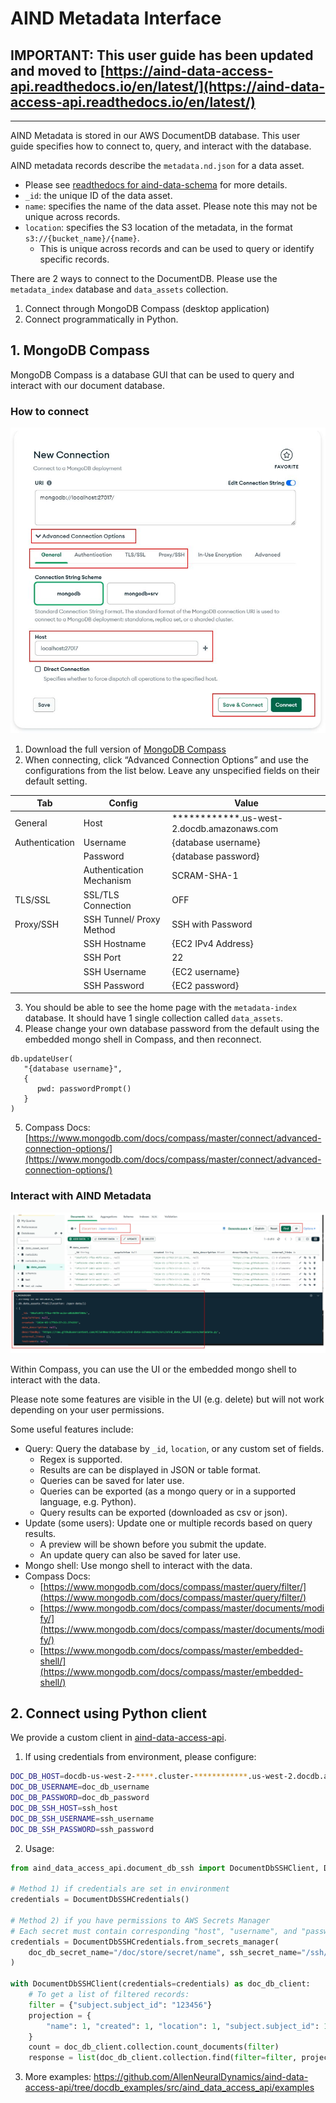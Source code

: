 
# AIND Metadata Interface

## **IMPORTANT:** This user guide has been updated and moved to [https://aind-data-access-api.readthedocs.io/en/latest/](https://aind-data-access-api.readthedocs.io/en/latest/)

***
AIND Metadata is stored in our AWS DocumentDB database. This user guide specifies how to connect to, query, and interact with the database.

AIND metadata records describe the `metadata.nd.json` for a data asset.
- Please see [readthedocs for aind-data-schema](https://aind-data-schema.readthedocs.io/en/latest/aind_data_schema.core.html#module-aind_data_schema.core.metadata) for more details.
- `_id`: the unique ID of the data asset.
- `name`: specifies the name of the data asset. Please note this may not be unique across records.
- `location`: specifies the S3 location of the metadata, in the format `s3://{bucket_name}/{name}`.
   - This is unique across records and can be used to query or identify specific records.

There are 2 ways to connect to the DocumentDB. Please use the `metadata_index` database and `data_assets` collection.
1. Connect through MongoDB Compass (desktop application)
2. Connect programmatically in Python. 

## 1. MongoDB Compass
MongoDB Compass is a database GUI that can be used to query and interact with our document database.

### How to connect
![MongoDB Compass Connection](github_pages/public/mongodb_compass_connection.JPG)

1.	Download the full version of [MongoDB Compass](https://www.mongodb.com/try/download/compass)
2.	When connecting, click “Advanced Connection Options” and use the configurations from the list below. Leave any unspecified fields on their default setting.

| Tab            | Config                   | Value                                               |
|----------------|--------------------------|-----------------------------------------------------|
| General        | Host                     | ************.us-west-2.docdb.amazonaws.com          |
| Authentication | Username                 | {database username}                                 |
|                | Password                 | {database password}                                 |
|                | Authentication Mechanism | SCRAM-SHA-1                                         |
| TLS/SSL        | SSL/TLS Connection       | OFF                                                 |
| Proxy/SSH      | SSH Tunnel/ Proxy Method | SSH with Password                                   |
|                | SSH Hostname             | {EC2 IPv4 Address}                                  |
|                | SSH Port                 | 22                                                  |
|                | SSH Username             | {EC2 username}                                      |
|                | SSH Password             | {EC2 password}                                      |

3. You should be able to see the home page with the `metadata-index` database. It should have 1 single collection called `data_assets`.
4. Please change your own database password from the default using the embedded mongo shell in Compass, and then reconnect.
```
db.updateUser(
   "{database username}",
   {
      pwd: passwordPrompt()
   }
)
```
5. Compass Docs: [https://www.mongodb.com/docs/compass/master/connect/advanced-connection-options/](https://www.mongodb.com/docs/compass/master/connect/advanced-connection-options/)

### Interact with AIND Metadata
![MongoDB Compass Documents Query](github_pages/public/mongodb_compass_documents_query.JPG)

Within Compass, you can use the UI or the embedded mongo shell to interact with the data.

Please note some features are visible in the UI (e.g. delete) but will not work depending on your user permissions.

Some useful features include:
- Query: Query the database by `_id`, `location`, or any custom set of fields.
   - Regex is supported.
   - Results are can be displayed in JSON or table format.
   - Queries can be saved for later use.
   - Queries can be exported (as a mongo query or in a supported language, e.g. Python).
   - Query results can be exported (downloaded as csv or json).
- Update (some users): Update one or multiple records based on query results.
   - A preview will be shown before you submit the update.
   - An update query can also be saved for later use.
- Mongo shell: Use mongo shell to interact with the data.
- Compass Docs:
   - [https://www.mongodb.com/docs/compass/master/query/filter/](https://www.mongodb.com/docs/compass/master/query/filter/)
   - [https://www.mongodb.com/docs/compass/master/documents/modify/](https://www.mongodb.com/docs/compass/master/documents/modify/)
   - [https://www.mongodb.com/docs/compass/master/embedded-shell/](https://www.mongodb.com/docs/compass/master/embedded-shell/)


## 2. Connect using Python client
We provide a custom client in [aind-data-access-api](https://github.com/AllenNeuralDynamics/aind-data-access-api). 

1. If using credentials from environment, please configure:
```sh
DOC_DB_HOST=docdb-us-west-2-****.cluster-************.us-west-2.docdb.amazonaws.com
DOC_DB_USERNAME=doc_db_username
DOC_DB_PASSWORD=doc_db_password
DOC_DB_SSH_HOST=ssh_host
DOC_DB_SSH_USERNAME=ssh_username
DOC_DB_SSH_PASSWORD=ssh_password
```

2. Usage:

```python
from aind_data_access_api.document_db_ssh import DocumentDbSSHClient, DocumentDbSSHCredentials

# Method 1) if credentials are set in environment
credentials = DocumentDbSSHCredentials()

# Method 2) if you have permissions to AWS Secrets Manager
# Each secret must contain corresponding "host", "username", and "password"
credentials = DocumentDbSSHCredentials.from_secrets_manager(
    doc_db_secret_name="/doc/store/secret/name", ssh_secret_name="/ssh/tunnel/secret/name"
)

with DocumentDbSSHClient(credentials=credentials) as doc_db_client:
    # To get a list of filtered records:
    filter = {"subject.subject_id": "123456"}
    projection = {
        "name": 1, "created": 1, "location": 1, "subject.subject_id": 1, "subject.date_of_birth": 1,
    }
    count = doc_db_client.collection.count_documents(filter)
    response = list(doc_db_client.collection.find(filter=filter, projection=projection))
```

3. More examples: https://github.com/AllenNeuralDynamics/aind-data-access-api/tree/docdb_examples/src/aind_data_access_api/examples